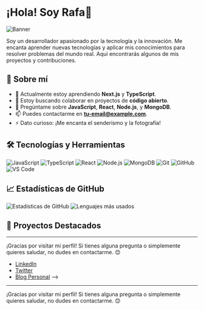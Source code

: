 # ¡Hola! Soy Rafa👋

![Banner](https://your-banner-image-url.com)

Soy un desarrollador apasionado por la tecnología y la innovación. Me encanta aprender nuevas tecnologías y aplicar mis conocimientos para resolver problemas del mundo real. Aquí encontrarás algunos de mis proyectos y contribuciones.

## 🚀 Sobre mí

- 🌱 Actualmente estoy aprendiendo **Next.js** y **TypeScript**.
- 👯 Estoy buscando colaborar en proyectos de **código abierto**.
- 💬 Pregúntame sobre **JavaScript**, **React**, **Node.js**, y **MongoDB**.
- 📫 Puedes contactarme en **[tu-email@example.com](mailto:tu-email@example.com)**.
- ⚡ Dato curioso: ¡Me encanta el senderismo y la fotografía!

## 🛠️ Tecnologías y Herramientas

![JavaScript](https://img.shields.io/badge/-JavaScript-F7DF1E?style=flat&logo=javascript&logoColor=black)
![TypeScript](https://img.shields.io/badge/-TypeScript-007ACC?style=flat&logo=typescript&logoColor=white)
![React](https://img.shields.io/badge/-React-61DAFB?style=flat&logo=react&logoColor=black)
![Node.js](https://img.shields.io/badge/-Node.js-339933?style=flat&logo=node.js&logoColor=white)
![MongoDB](https://img.shields.io/badge/-MongoDB-47A248?style=flat&logo=mongodb&logoColor=white)
![Git](https://img.shields.io/badge/-Git-F05032?style=flat&logo=git&logoColor=white)
![GitHub](https://img.shields.io/badge/-GitHub-181717?style=flat&logo=github&logoColor=white)
![VS Code](https://img.shields.io/badge/-VS%20Code-007ACC?style=flat&logo=visual-studio-code&logoColor=white)

## 📈 Estadísticas de GitHub

![Estadísticas de GitHub](https://github-readme-stats.vercel.app/api?username=alvnavraii&show_icons=true&theme=radical)
![Lenguajes más usados](https://github-readme-stats.vercel.app/api/top-langs/?username=alvnavraii&layout=compact&theme=radical)

## 📂 Proyectos Destacados
<!-- 
### [Proyecto 1](https://github.com/tu-usuario/proyecto-1)
Descripción breve del proyecto 1.

### [Proyecto 2](https://github.com/tu-usuario/proyecto-2)
Descripción breve del proyecto 2.

### [Proyecto 3](https://github.com/tu-usuario/proyecto-3)
Descripción breve del proyecto 3.

## 🌐 Encuéntrame en

- [LinkedIn](https://www.linkedin.com/in/tu-usuario)
- [Twitter](https://twitter.com/tu-usuario)
- [Blog Personal](https://tu-blog.com)
 -->
---

¡Gracias por visitar mi perfil! Si tienes alguna pregunta o simplemente quieres saludar, no dudes en contactarme. 😊

- [LinkedIn](https://www.linkedin.com/in/tu-usuario)
- [Twitter](https://twitter.com/tu-usuario)
- [Blog Personal](https://tu-blog.com)
 -->
---

¡Gracias por visitar mi perfil! Si tienes alguna pregunta o simplemente quieres saludar, no dudes en contactarme. 😊
